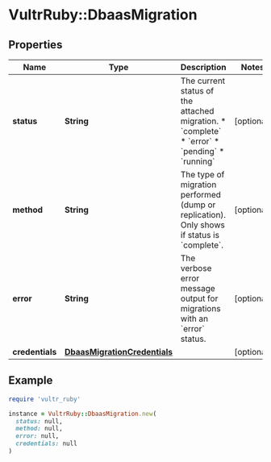 # VultrRuby::DbaasMigration

## Properties

| Name | Type | Description | Notes |
| ---- | ---- | ----------- | ----- |
| **status** | **String** | The current status of the attached migration. * &#x60;complete&#x60; * &#x60;error&#x60; * &#x60;pending&#x60; * &#x60;running&#x60; | [optional] |
| **method** | **String** | The type of migration performed (dump or replication). Only shows if status is &#x60;complete&#x60;. | [optional] |
| **error** | **String** | The verbose error message output for migrations with an &#x60;error&#x60; status. | [optional] |
| **credentials** | [**DbaasMigrationCredentials**](DbaasMigrationCredentials.md) |  | [optional] |

## Example

```ruby
require 'vultr_ruby'

instance = VultrRuby::DbaasMigration.new(
  status: null,
  method: null,
  error: null,
  credentials: null
)
```

